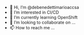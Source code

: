 - 👋 Hi, I’m @debenedettimarioaccsa
- 👀 I’m interested in CI/CD  
- 🌱 I’m currently learning OpenShift
- 💞️ I’m looking to collaborate on ...
- 📫 How to reach me ...

<!---
debenedettimarioaccsa/debenedettimarioaccsa is a ✨ special ✨ repository because its `README.md` (this file) appears on your GitHub profile.
You can click the Preview link to take a look at your changes.
--->

